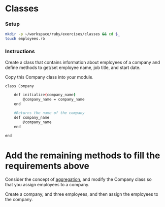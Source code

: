 # Classes

### Setup

```bash
mkdir -p ~/workspace/ruby/exercises/classes && cd $_
touch employees.rb
```

### Instructions
Create a class that contains information about employees of a company and define methods to get/set employee name, job title, and start date.

Copy this Company class into your module.

```bash
class Company

    def initialize(company_name)
        @company_name = company_name
    end

    #Returns the name of the company
    def company_name
        @company_name
    end

end
```

# Add the remaining methods to fill the requirements above
Consider the concept of [aggregation](https://github.com/nashville-software-school/bangazon-ltd/blob/master/orientation/FND_14_INHERIT_COMPOSE_AGGREGATE.md), and modify the Company class so that you assign employees to a company.

Create a company, and three employees, and then assign the employees to the company.
